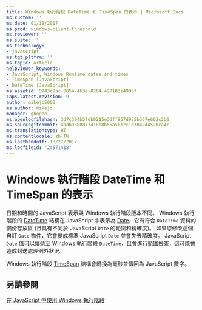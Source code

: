 ```yaml
---
title: Windows 執行階段 DateTime 和 TimeSpan 的表示 | Microsoft Docs
ms.custom: ''
ms.date: 01/18/2017
ms.prod: windows-client-threshold
ms.reviewer: ''
ms.suite: ''
ms.technology:
- javascript
ms.tgt_pltfrm: ''
ms.topic: article
helpviewer_keywords:
- JavaScript, Windows Runtime dates and times
- TimeSpan [JavaScript]
- DateTime [JavaScript]
ms.assetid: 9743e9ac-9054-463e-8264-427183e4905f
caps.latest.revision: 9
author: mikejo5000
ms.author: mikejo
manager: ghogen
ms.openlocfilehash: 3d7c394b57eb0215e3dff857d935b367e602c2b0
ms.sourcegitcommit: aadb9588877418b8b55a5612c1d3842d4520ca4c
ms.translationtype: HT
ms.contentlocale: zh-TW
ms.lasthandoff: 10/27/2017
ms.locfileid: "24571418"
---
```

# <a name="windows-runtime-datetime-and-timespan-representations"></a>Windows 執行階段 DateTime 和 TimeSpan 的表示
日期和時間的 JavaScript 表示與 Windows 執行階段版本不同。 Windows 執行階段的 [DateTime](http://msdn.microsoft.com/library/windows/apps/windows.foundation.datetime.aspx) 結構在 JavaScript 中表示為 [Date](../javascript/reference/date-object-javascript.md)，它有符合 `DateTime` 資料的備份存放區 (且具有不同於 JavaScript `Date` 的範圍和精確度)。 如果您修改這個自訂 `Date` 物件，它會變成標準 JavaScript `Date` 並會失去精確度。 JavaScript `Date` 值可以傳遞至 Windows 執行階段 `DateTime`，且會進行範圍檢查，這可能會造成封送處理例外狀況。  
  
 Windows 執行階段 [TimeSpan](http://msdn.microsoft.com/en-us/c5defb66-819c-4796-85b5-07ed249a5d86) 結構會轉換為毫秒並傳回為 JavaScript 數字。  
  
## <a name="see-also"></a>另請參閱  
 [在 JavaScript 中使用 Windows 執行階段](../jswinrt/using-the-windows-runtime-in-javascript.md)